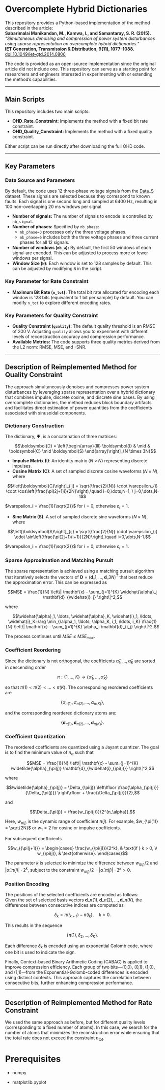 # Overcomplete Hybrid Dictionaries

This repository provides a Python-based implementation of the method described in the article:  
**Sabarimalai Manikandan, M., Kamwa, I., and Samantaray, S. R. (2015).**  
*"Simultaneous denoising and compression of power system disturbances using sparse representation on overcomplete hybrid dictionaries."*  
**IET Generation, Transmission & Distribution, 9(11), 1077–1088.**  
[doi:10.1049/iet-gtd.2014.0806](https://ietresearch.onlinelibrary.wiley.com/doi/full/10.1049/iet-gtd.2014.0806)

The code is provided as an open-source implementation since the original article did not include one. This repository can serve as a starting point for researchers and engineers interested in experimenting with or extending the method’s capabilities.

---

## Main Scripts

This repository includes two main scripts:  
- **OHD_Rate_Constraint:** Implements the method with a fixed bit rate constraint.  
- **OHD_Quality_Constraint:** Implements the method with a fixed quality constraint.  

Either script can be run directly after downloading the full OHD code.

---

## Key Parameters

### Data Source and Parameters 
By default, the code uses 12 three-phase voltage signals from the [Data_S](https://github.com/rte-france/digital-fault-recording-database) dataset. These signals are selected because they correspond to known faults. Each signal is one second long and sampled at 6400 Hz, resulting in 100 non-overlapping 20 ms windows per signal.

- **Number of signals:** The number of signals to encode is controlled by `nb_signal`.  
- **Number of phases:** Specified by `nb_phase`:  
  - `nb_phase=3` processes only the three voltage phases.  
  - `nb_phase=6` includes both the three voltage phases and three current phases for all 12 signals.  
- **Number of windows (`nb_w`):** By default, the first 50 windows of each signal are encoded. This can be adjusted to process more or fewer windows per signal.
- **Window Size (`N`):** Each window is set to 128 samples by default. This can be adjusted by modifying `N` in the script.  

### Key Parameter for Rate Constraint

- **Maximum Bit Rate (`n_tot`):** The total bit rate allocated for encoding each window is 128 bits (equivalent to 1 bit per sample) by default. You can modify `n_tot` to explore different encoding rates.

### Key Parameters for Quality Constraint

- **Quality Constraint (`quality`):** The default quality threshold is an RMSE of 200 V. Adjusting `quality` allows you to experiment with different levels of reconstruction accuracy and compression performance.  
- **Available Metrics:** The code supports three quality metrics derived from the L2 norm: RMSE, MSE, and -SNR.

---

## Description of Reimplemented Method for Quality Constraint

The approach simultaneously denoises and compresses power system disturbances by leveraging sparse representation over a hybrid dictionary that combines impulse, discrete cosine, and discrete sine bases. By using overcomplete dictionaries, the method reduces block boundary artifacts and facilitates direct estimation of power quantities from the coefficients associated with sinusoidal components.

### Dictionary Construction
The dictionary, $\boldsymbol{\Psi}$, is a concatenation of three matrices:
```math
\boldsymbol{D} = \left[\begin{array}{lll}
\boldsymbol{I} & \mid & \boldsymbol{C} \mid \boldsymbol{S}
\end{array}\right]_{N \times 3N}
```
- **Impulse Matrix ($\boldsymbol{I}$)**: An identity matrix ($N \times N$) representing discrete impulses.
- **Cosine Matrix ($\boldsymbol{C}$)**: A set of sampled discrete cosine waveforms ($N \times N$), where
```math
\left[\boldsymbol{C}\right]_{ij} = \sqrt{\frac{2}{N}} \cdot \varepsilon_{i} \cdot \cos\left(\frac{\pi(2j+1)i}{2N}\right),\quad i=0,\dots,N-1, \ j=0,\dots,N-1
```

  $\varepsilon_i = \frac{1}{\sqrt{2}}$ for $i = 0$, otherwise $\varepsilon_i = 1$.
- **Sine Matrix ($\boldsymbol{S}$)**: A set of sampled discrete sine waveforms ($N \times N$), where
```math
\left[\boldsymbol{S}\right]_{ij} = \sqrt{\frac{2}{N}} \cdot \varepsilon_{i} \cdot \sin\left(\frac{\pi(2j+1)(i+1)}{2N}\right),\quad i=0,\dots,N-1.
```
$\varepsilon_i = \frac{1}{\sqrt{2}}$ for $i = 0$, otherwise $\varepsilon_i = 1$.

### Sparse Approximation and Matching Pursuit
The sparse representation is achieved using a matching pursuit algorithm that iteratively selects the vectors of $\boldsymbol{D}=(\boldsymbol{d} \_1,\dots,\boldsymbol{d} \_{3N})^T$ that best reduce the approximation error. This can be expressed as
```math
MSE = \frac{1}{N} \left\| \mathbf{x} - \sum_{j=1}^{K} \widehat{\alpha}_j \mathbf{d}_{\widehat{i}_j} \right\|^2,
```
where 

```math
\widehat{\alpha}_1, \ldots, \widehat{\alpha}_K, \widehat{i}_1, \ldots, \widehat{i}_K=\arg \min_{\alpha_1, \ldots, \alpha_K, i_1, \ldots, i_K} \frac{1}{N} \left\| \mathbf{x} - \sum_{j=1}^{K} \alpha_j \mathbf{d}_{i_j} \right\|^2.
```
The process continues until $MSE \leqslant MSE_{\text{max}}$.

### Coefficient Reordering
Since the dictionary is not orthogonal, the coefficients $\widehat{\alpha}_1, \ldots, \widehat{\alpha}_K$ are sorted in descending order
```math
\pi : \{1, \ldots, K\} \to \{\widehat{\alpha}_1, \ldots, \widehat{\alpha}_K\}
```

so that $\pi(1) < \pi(2) < \ldots < \pi(K)$. The corresponding reordered coefficients are
```math
\{\alpha_{\pi(1)}, \alpha_{\pi(2)}, \ldots, \alpha_{\pi(K)}\},
```
and the corresponding reordered dictionary atoms are:
```math
\{\mathbf{d}_{\pi(1)}, \mathbf{d}_{\pi(2)}, \ldots, \mathbf{d}_{\pi(K)}\}.
```

### Coefficient Quantization
The reordered coefficients are quantized using a Jayant quantizer. The goal is to find the minimum value of $n_\alpha$ such that
```math
MSE = \frac{1}{N} \left\| \mathbf{x} - \sum_{j=1}^{K} \widetilde{\alpha}_{\pi(j)} \mathbf{d}_{\widehat{i}_{\pi(j)}} \right\|^2,
```
where
```math
\widetilde{\alpha}_{\pi(j)} = \Delta_{\pi(j)} \left\lfloor \frac{\alpha_{\pi(j)}}{\Delta_{\pi(j)}} \right\rfloor + \frac{\Delta_{\pi(j)}}{2},
```
and
```math
\Delta_{\pi(j)} = \frac{w_{\pi(j)}}{2^{n_\alpha}}.
```
Here, $w_{\pi(j)}$ is the dynamic range of coefficient ${\pi(j)}$. For example, $w_{\pi(1)} = \sqrt{2N}$ or $w_1 = 2$ for cosine or impulse coefficients.

For subsequent coefficients
```math
w_{{\pi(j+1)}} =
\begin{cases}
\frac{w_{\pi(j)}}{2^k}, & \text{if } k > 0, \\
w_{\pi(j)}, & \text{otherwise}.
\end{cases}
```
The parameter $k$ is selected to minimize the difference between $w_{\pi(j)} / 2$ and $| \widetilde{\alpha} \_{\pi(j)} | \cdot 2^k$, subject to the constraint $w_{\pi(j)} / 2 - | \widetilde{\alpha} \_{\pi(j)} | \cdot 2^k > 0$.


### Position Encoding

The positions of the selected coefficients are encoded as follows:  
Given the set of selected basis vectors $\mathbf{d} \_{\pi(1)}, \mathbf{d} \_{\pi(2)}, \ldots, \mathbf{d} \_{\pi(K)}$, the differences between consecutive indices are computed as  
```math
\delta_k = \pi(i_{k+1}) - \pi(i_k), \quad k > 0.  
``` 
This results in the sequence  
```math
\{\pi(1), \delta_2, \ldots, \delta_K\}.  
```
Each difference $\delta_k$ is encoded using an exponential Golomb code, where one bit is used to indicate the sign.

Finally, Context-based Binary Arithmetic Coding (CABAC) is applied to improve compression efficiency. Each group of two bits—(0,0), (0,1), (1,0), and (1,1)—from the Exponential-Golomb-coded differences is encoded using distinct contexts. This approach captures the correlation between consecutive bits, further enhancing compression performance.

---

## Description of Reimplemented Method for Rate Constraint

We used the same approach as before, but for different quality levels (corresponding to a fixed number of atoms). In this case, we search for the number of atoms that minimizes the reconstruction error while ensuring that the total rate does not exceed the constraint $n_\text{tot}$.


# Prerequisites

- numpy


- matplotlib.pyplot
